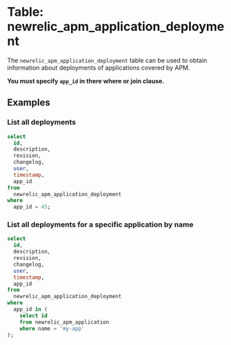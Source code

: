 # Table: newrelic_apm_application_deployment

The `newrelic_apm_application_deployment` table can be used to obtain information about deployments of applications covered by APM.

**You must specify `app_id` in there where or join clause.**

## Examples

### List all deployments

```sql
select
  id,
  description,
  revision,
  changelog,
  user,
  timestamp,
  app_id
from
  newrelic_apm_application_deployment
where
  app_id = 45;
```

### List all deployments for a specific application by name

```sql
select
  id,
  description,
  revision,
  changelog,
  user,
  timestamp,
  app_id
from
  newrelic_apm_application_deployment
where
  app_id in (
    select id 
    from newrelic_apm_application 
    where name = 'my-app'
);
```